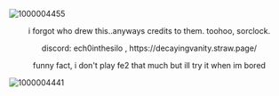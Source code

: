 ![1000004455](https://github.com/user-attachments/assets/39f9e41e-692c-4821-a7e9-a9c791bb79de)













<p align="center">
i forgot who drew this..anyways credits to them. toohoo, sorclock.
</p>







<p align="center">
discord: ech0inthesilo ,
https://decayingvanity.straw.page/
</p>
<p align="center">
funny fact, i don't play fe2 that much but ill try it when im bored
</p>



![1000004441](https://github.com/user-attachments/assets/34e75528-153b-4391-a900-f02f6d80e113)


